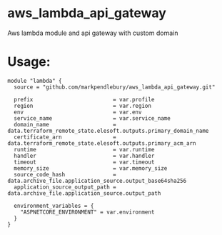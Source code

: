 # aws_lambda_api_gateway
Aws lambda module and api gateway with custom domain


# Usage: 

    module "lambda" {
      source = "github.com/markpendlebury/aws_lambda_api_gateway.git"

      prefix                         = var.profile
      region                         = var.region
      env                            = var.env
      service_name                   = var.service_name
      domain_name                    = data.terraform_remote_state.elesoft.outputs.primary_domain_name
      certificate_arn                = data.terraform_remote_state.elesoft.outputs.primary_acm_arn
      runtime                        = var.runtime
      handler                        = var.handler
      timeout                        = var.timeout
      memory_size                    = var.memory_size
      source_code_hash               = data.archive_file.application_source.output_base64sha256
      application_source_output_path = data.archive_file.application_source.output_path

      environment_variables = {
        "ASPNETCORE_ENVIRONMENT" = var.environment
      }
    }
